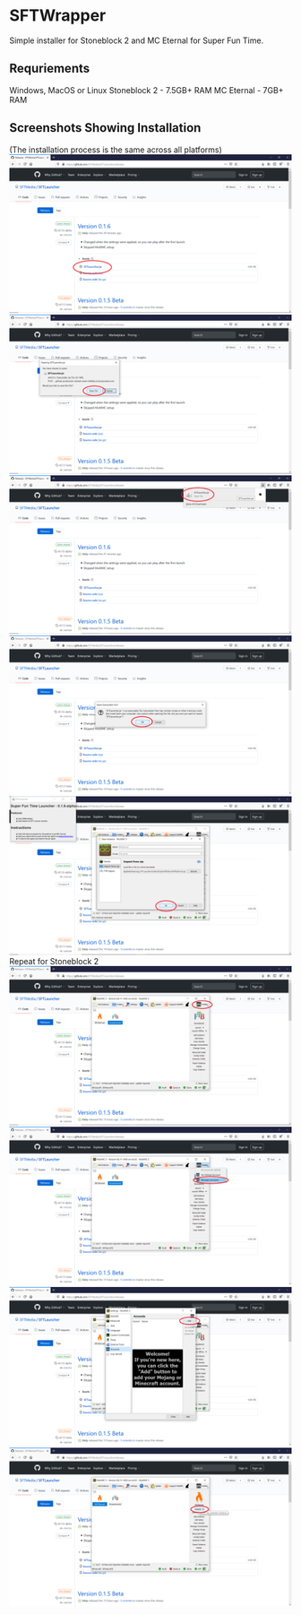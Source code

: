 # SFTWrapper
Simple installer for Stoneblock 2 and MC Eternal for Super Fun Time.
## Requriements
Windows, MacOS or Linux
Stoneblock 2 - 7.5GB+ RAM
MC Eternal - 7GB+ RAM
## Screenshots Showing Installation
(The installation process is the same across all platforms)
![Download](https://github.com/SFTMedia/SFTLauncher/raw/master/images/Github.png)
![Save](https://github.com/SFTMedia/SFTLauncher/raw/master/images/Save.png)
![Launch](https://github.com/SFTMedia/SFTLauncher/raw/master/images/Launch-1.png)
![Launch](https://github.com/SFTMedia/SFTLauncher/raw/master/images/Launch-2.png)
![Import MC Eternal](https://github.com/SFTMedia/SFTLauncher/raw/master/images/Import%20MC%20Eternal.png)
Repeat for Stoneblock 2
![Import Complete](https://github.com/SFTMedia/SFTLauncher/raw/master/images/Import%20Complete.png)
![Add your account](https://github.com/SFTMedia/SFTLauncher/raw/master/images/Accounts-1.png)
![Add your account](https://github.com/SFTMedia/SFTLauncher/raw/master/images/Accounts-2.png)
![Launch](https://github.com/SFTMedia/SFTLauncher/raw/master/images/Start!.png)